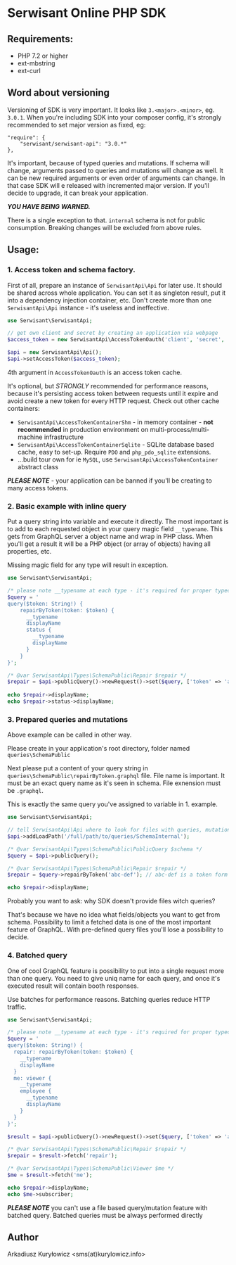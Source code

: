# Serwisant Online PHP SDK

## Requirements:

* PHP 7.2 or higher
* ext-mbstring
* ext-curl

## Word about versioning

Versioning of SDK is very important. It looks like `3.<major>.<minor>`, eg. `3.0.1`. When you're including SDK into your
composer config, it's strongly recommended to set major version as fixed, eg:

```
"require": {
    "serwisant/serwisant-api": "3.0.*"
},
```  

It's important, because of typed queries and mutations. If schema will change, arguments passed to queries and mutations
will change as well. It can be new required arguments or even order of arguments can change. In that case SDK will e
released with incremented major version. If you'll decide to upgrade, it can break your application.

***YOU HAVE BEING WARNED.***

There is a single exception to that. `internal` schema is not for public consumption. Breaking changes will be excluded
from above rules.

## Usage:

### 1. Access token and schema factory.

First of all, prepare an instance of `SerwisantApi\Api` for later use. It should be shared across whole application. You
can set it as singleton result, put it into a dependency injection container, etc. Don't create more than
one `SerwisantApi\Api` instance - it's useless and ineffective.

```php
use Serwisant\SerwisantApi;

// get own client and secret by creating an application via webpage
$access_token = new SerwisantApi\AccessTokenOauth('client', 'secret', 'public', (new SerwisantApi\AccessTokenContainerFile));

$api = new SerwisantApi\Api();
$api->setAccessToken($access_token);
```

4th argument in `AccessTokenOauth` is an access token cache.

It's optional, but *STRONGLY* recommended for performance reasons, because it's persisting access token between requests
until it expire and avoid create a new token for every HTTP request. Check out other cache containers:

- `SerwisantApi\AccessTokenContainerShm` - in memory container - **not recommended** in production environment on
  multi-process/multi-machine infrastructure
- `SerwisantApi\AccessTokenContainerSqlite` - SQLite database based cache, easy to set-up. Require `PDO`
  and `php_pdo_sqlite` extensions.
- ...build tour own for ie `MySQL`, use `SerwisantApi\AccessTokenContainer` abstract class

***PLEASE NOTE*** - your application can be banned if you'll be creating to many access tokens.

### 2. Basic example with inline query

Put a query string into variable and execute it directly. The most important is to add to each requested object in your
query magic field `__typename`. This gets from GraphQL server a object name and wrap in PHP class. When you'll get a
result it will be a PHP object (or array of objects) having all properties, etc.

Missing magic field for any type will result in exception.

```php
use Serwisant\SerwisantApi;

/* please note __typename at each type - it's required for proper typecast */
$query = '
query($token: String!) {
    repairByToken(token: $token) {
      __typename
      displayName
      status {
        __typename
        displayName
      }
    }
}';

/* @var SerwisantApi\Types\SchemaPublic\Repair $repair */
$repair = $api->publicQuery()->newRequest()->set($query, ['token' => 'abc-def'])->execute()->fetch();
 
echo $repair->displayName;
echo $repair->status->displayName;
```

### 3. Prepared queries and mutations

Above example can be called in other way.

Please create in your application's root directory, folder named `queries\SchemaPublic`

Next please put a content of your query string in `queries\SchemaPublic\repairByToken.graphql` file. File name is
important. It must be an exact query name as it's seen in schema. File exnension must be `.graphql`.

This is exactly the same query you've assigned to variable in 1. example.

```php
use Serwisant\SerwisantApi;

// tell SerwisantApi\Api where to look for files with queries, mutations, etc. It can be done once, in 1. example.
$api->addLoadPath('/full/path/to/queries/SchemaInternal');

/* @var SerwisantApi\Types\SchemaPublic\PublicQuery $schema */
$query = $api->publicQuery();

/* @var SerwisantApi\Types\SchemaPublic\Repair $repair */
$repair = $query->repairByToken('abc-def'); // abc-def is a token form repair fetched from user input

echo $repair->displayName;
```

Probably you want to ask: why SDK doesn't provide files witch queries?

That's because we have no idea what fields/objects you want to get from schema. Possibility to limit a fetched data is
one of the most important feature of GraphQL. With pre-defined query files you'll lose a possibility to decide.

### 4. Batched query

One of cool GraphQL feature is possibility to put into a single request more than one query. You need to give uniq name
for each query, and once it's executed result will contain booth responses.

Use batches for performance reasons. Batching queries reduce HTTP traffic.

```php
use Serwisant\SerwisantApi;

/* please note __typename at each type - it's required for proper typecast */
$query = '
query($token: String!) {
  repair: repairByToken(token: $token) {
    __typename
    displayName
  }
  me: viewer {
    __typename
    employee {
      __typename
      displayName
    }
  } 
}';

$result = $api->publicQuery()->newRequest()->set($query, ['token' => 'abc-def'])->execute();

/* @var SerwisantApi\Types\SchemaPublic\Repair $repair */
$repair = $result->fetch('repair');

/* @var SerwisantApi\Types\SchemaPublic\Viewer $me */
$me = $result->fetch('me');

echo $repair->displayName;
echo $me->subscriber;
```

***PLEASE NOTE*** you can't use a file based query/mutation feature with batched query. Batched queries must be always
performed directly

## Author

Arkadiusz Kuryłowicz <sms(at)kurylowicz.info>